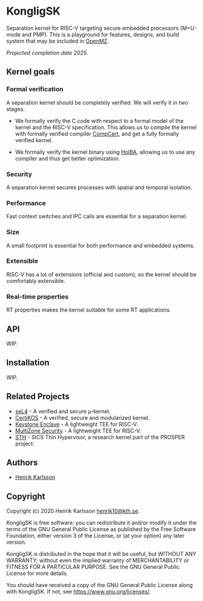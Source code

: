 # KongligSK
Separation kernel for RISC-V targeting secure embedded processors (M+U-mode and PMP). This is a playground for features, designs, and build system that may be included in [OpenMZ](https://github.com/castor-software/openmz). 

*Projected completion date 2025.*

## Kernel goals

### Formal verification 
A separation kernel should be completely verified. We will verify it in two stages.

- We formally verify the C code with respect to a formal model of the kernel and the RISC-V specification. This allows us to compile the kernel with formally verified compiler [CompCert](https://github.com/AbsInt/CompCert), and get a fully formally verified kernel.

- We formally verify the kernel binary using [HolBA](https://github.com/kth-step/HolBA), allowing us to use any compiler and thus get better optimization.

### Security
A separation kernel secures processes with spatial and temporal isolation.

### Performance 
Fast context switches and IPC calls are essential for a separation kernel.

### Size 
A small footprint is essential for both performance and embedded systems.

### Extensible
RISC-V has a lot of extensions (official and custom), so the kernel should be comfortably extensible.

### Real-time properties 
RT properties makes the kernel suitable for some RT applications.

## API
WIP.

## Installation
WIP.

## Related Projects 
- [seL4](https://sel4.systems/) - A verified and secure µ-kernel.
- [CertiKOS](http://flint.cs.yale.edu/certikos/) - A verified, secure and modularized kernel.
- [Keystone Enclave](https://github.com/keystone-enclave/keystone) - A lightweight TEE for RISC-V.
- [MultiZone Security](https://hex-five.com) - A lightweight TEE for RISC-V.
- [STH](https://bitbucket.org/sicssec/sth/src/master/) - SICS Thin Hypervisor, a research kernel part of the PROSPER project.

## Authors
- [Henrik Karlsson](https://github.com/HAKarlsson)

## Copyright
Copyright (c) 2020 Henrik Karlsson <henrik10@kth.se>.

KongligSK is free software: you can redistribute it and/or modify
it under the terms of the GNU General Public License as published by
the Free Software Foundation, either version 3 of the License, or
(at your option) any later version.

KongligSK is distributed in the hope that it will be useful,
but WITHOUT ANY WARRANTY; without even the implied warranty of
MERCHANTABILITY or FITNESS FOR A PARTICULAR PURPOSE.  See the
GNU General Public License for more details.

You should have received a copy of the GNU General Public License
along with KongligSK.  If not, see <https://www.gnu.org/licenses/>.
